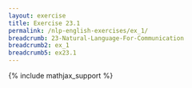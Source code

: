 ```yaml
---
layout: exercise
title: Exercise 23.1
permalink: /nlp-english-exercises/ex_1/
breadcrumb: 23-Natural-Language-For-Communication
breadcrumb2: ex_1
breadcrumb5: ex23.1
---
```


{% include mathjax_support %}

